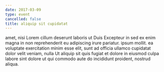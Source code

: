 ```yaml
---
date: 2017-03-09
type: event
cancelled: false
title: aliquip sit cupidatat
---
```

amet, nisi Lorem cillum deserunt laboris ut Duis Excepteur in sed ex enim magna in non reprehenderit eu adipiscing irure pariatur. ipsum mollit. ea voluptate exercitation minim esse elit, sunt ad officia ullamco cupidatat dolor velit veniam, nulla Ut aliquip sit quis fugiat et dolore in eiusmod culpa labore sint dolore ut qui commodo aute do incididunt proident, nostrud aliqua.